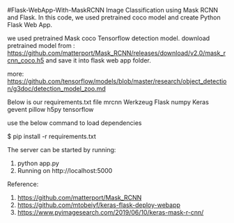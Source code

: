 #Flask-WebApp-With-MaskRCNN
Image Classification using Mask RCNN and Flask.
In this code, we used pretrained coco model and create Python Flask Web App.

we used pretrained Mask coco Tensorflow detection model. 
download pretrained model from : https://github.com/matterport/Mask_RCNN/releases/download/v2.0/mask_rcnn_coco.h5 and save it into flask web app folder.

more: https://github.com/tensorflow/models/blob/master/research/object_detection/g3doc/detection_model_zoo.md

Below is our requirements.txt file
mrcnn
Werkzeug
Flask
numpy
Keras
gevent
pillow
h5py
tensorflow

use the below command to load dependencies

$ pip install -r requirements.txt

The server can be started by running:

1. python app.py
2. Running on http://localhost:5000

Reference:
1. https://github.com/matterport/Mask_RCNN
2. https://github.com/mtobeiyf/keras-flask-deploy-webapp
3. https://www.pyimagesearch.com/2019/06/10/keras-mask-r-cnn/
